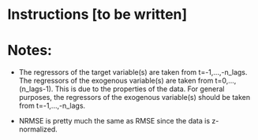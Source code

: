 # Instructions [to be written]

# Notes:
- The regressors of the target variable(s) are taken from t=-1,...,-n_lags.
The regressors of the exogenous variable(s) are taken from t=0,...,(n_lags-1). This is due to the properties of the data. 
For general purposes, the regressors of the exogenous variable(s) should be taken from t=-1,...,-n_lags.

- NRMSE is pretty much the same as RMSE since the data is z-normalized. 